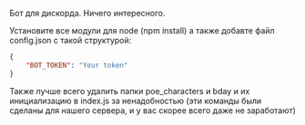 Бот для дискорда. Ничего интересного.

Установите все модули для node (npm install) а также добавте файл config.json с такой структурой:

```json
{
    "BOT_TOKEN": "Your token"
}
```

Также лучше всего удалить папки poe_characters и bday и их инициализацию в index.js за ненадобностью (эти команды были сделаны для нашего сервера, и у вас скорее всего даже не заработают)
